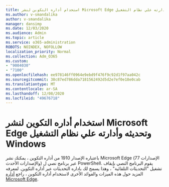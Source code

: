 ```yaml
---
title: استخدام أداره التكوين لنشر Microsoft Edge وتحديثه وأدارته علي نظام التشغيل Windows
ms.author: v-smandalika
author: v-smandalika
manager: dansimp
ms.date: 12/03/2020
ms.audience: Admin
ms.topic: article
ms.service: o365-administration
ROBOTS: NOINDEX, NOFOLLOW
localization_priority: Normal
ms.collection: Adm_O365
ms.custom:
- "9004030"
- "7100"
ms.openlocfilehash: ee978146ff0964e9ebd9f476f9c92d1f97aa042c
ms.sourcegitcommit: 38c87ed786dda7181562492d5d2e7ef0e18e0cab
ms.translationtype: MT
ms.contentlocale: ar-SA
ms.lasthandoff: 12/08/2020
ms.locfileid: "49676718"
---
```

# <a name="use-configuration-manager-to-deploy-update-and-manage-microsoft-edge-on-windows"></a>استخدام أداره التكوين لنشر Microsoft Edge وتحديثه وأدارته علي نظام التشغيل Windows

باعتباره الإصدار 1910 من أداره التكوين ، يمكنك نشر Microsoft Edge (الإصدارات 77 والإصدارات الأحدث) عبر برنامج نصي ل PowerShell. يقوم البرنامج النصي بإيقاف تشغيل "التحديثات التلقائية" ، وهذا يسمح لك باداره التحديثات عبر أداره التكوين. لمعرفه المزيد حول هذه الميزات والفوائد الأخرى لاستخدام أداره التكوين ، راجع [أداره Microsoft Edge](https://docs.microsoft.com/mem/configmgr/apps/deploy-use/deploy-edge?).
